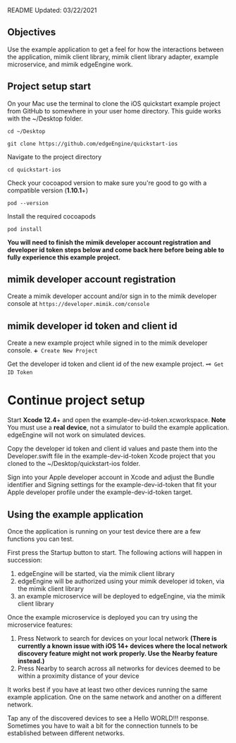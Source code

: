 README Updated: 03/22/2021

## Objectives

Use the example application to get a feel for how the interactions between the application, mimik client library, mimik client library adapter, example microservice, and mimik edgeEngine work.

## Project setup start

On your Mac use the terminal to clone the iOS quickstart example project from GitHub to somewhere in your user home directory. This guide works with the ~/Desktop folder.

```cd ~/Desktop```

```git clone https://github.com/edgeEngine/quickstart-ios```

Navigate to the project directory

```cd quickstart-ios```

Check your cocoapod version to make sure you're good to go with a compatible version (**1.10.1**+)

```pod --version```

Install the required cocoapods

```pod install```

**You will need to finish the mimik developer account registration and developer id token steps below and come back here before being able to fully experience this example project.**

## mimik developer account registration
Create a mimik developer account and/or sign in to the mimik developer console at
```https://developer.mimik.com/console```

## mimik developer id token and client id
Create a new example project while signed in to the mimik developer console.
```➕ Create New Project ```

Get the developer id token and client id of the new example project.
```🗝 Get ID Token ```


# Continue project setup

Start **Xcode 12.4**+ and open the example-dev-id-token.xcworkspace. **Note** You must use a **real device**, not a simulator to build the example application. edgeEngine will not work on simulated devices.

Copy the developer id token and client id values and paste them into the Developer.swift file in the example-dev-id-token Xcode project that you cloned to the ~/Desktop/quickstart-ios folder.

Sign into your Apple developer account in Xcode and adjust the Bundle identifier and Signing settings for the example-dev-id-token that fit your Apple developer profile under the example-dev-id-token target.



## Using the example application

Once the application is running on your test device there are a few functions you can test.

First press the Startup button to start. The following actions will happen in succession:

1. edgeEngine will be started, via the mimik client library
2. edgeEngine will be authorized using your mimik developer id token, via the mimik client library
3. an example microservice will be deployed to edgeEngine, via the mimik client library

Once the example microservice is deployed you can try using the microservice features:

1. Press Network to search for devices on your local network **(There is currently a known issue with iOS 14+ devices where the local network discovery feature might not work properly. Use the Nearby feature instead.)**
2. Press Nearby to search across all networks for devices deemed to be within a proximity distance of your device

It works best if you have at least two other devices running the same example application. One on the same network and another on a different network.

Tap any of the discovered devices to see a Hello WORLD!!! response. Sometimes you have to wait a bit for the connection tunnels to be established between different networks.
